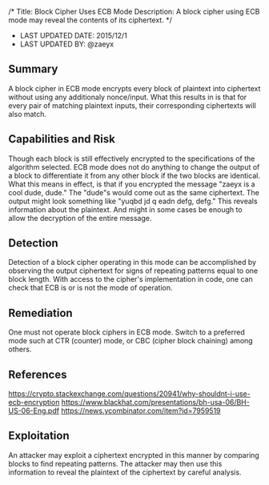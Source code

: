 /*
Title: Block Cipher Uses ECB Mode
Description: A block cipher using ECB mode may reveal the contents of its ciphertext.
*/

- LAST UPDATED DATE: 2015/12/1
- LAST UPDATED BY: @zaeyx

## Summary

A block cipher in ECB mode encrypts every block of plaintext into ciphertext without using any additionaly nonce/input.  What this results in is that for every pair of matching plaintext inputs, their corresponding ciphertexts will also match.

## Capabilities and Risk

Though each block is still effectively encrypted to the specifications of the algorithm selected.  ECB mode does not do anything to change the output of a block to differentiate it from any other block if the two blocks are identical.  What this means in effect, is that if you encrypted the message "zaeyx is a cool dude, dude."  The "dude"s would come out as the same ciphertext.  The output might look something like "yuqbd jd q eadn defg, defg."  This reveals information about the plaintext.  And might in some cases be enough to allow the decryption of the entire message.  

## Detection

Detection of a block cipher operating in this mode can be accomplished by observing the output ciphertext for signs of repeating patterns equal to one block length.  With access to the cipher's implementation in code, one can check that ECB is or is not the mode of operation.

## Remediation

One must not operate block ciphers in ECB mode.  Switch to a preferred mode such at CTR (counter) mode, or CBC (cipher block chaining) among others.

## References

https://crypto.stackexchange.com/questions/20941/why-shouldnt-i-use-ecb-encryption
https://www.blackhat.com/presentations/bh-usa-06/BH-US-06-Eng.pdf
https://news.ycombinator.com/item?id=7959519

## Exploitation

An attacker may exploit a ciphertext encrypted in this manner by comparing blocks to find repeating patterns.  The attacker may then use this information to reveal the plaintext of the ciphertext by careful analysis.

